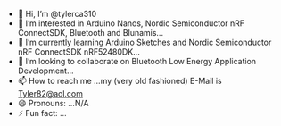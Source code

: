 - 👋 Hi, I’m @tylerca310
- 👀 I’m interested in Arduino Nanos, Nordic Semiconductor nRF ConnectSDK, Bluetooth and Blunamis...
- 🌱 I’m currently learning Arduino Sketches and Nordic Semiconductor nRF ConnectSDK nRF52480DK...
- 💞️ I’m looking to collaborate on Bluetooth Low Energy Application Development...
- 📫 How to reach me ...my (very old fashioned) E-Mail is Tyler82@aol.com
- 😄 Pronouns: ...N/A
- ⚡ Fun fact: ...

<!---
tylerca310/tylerca310 is a ✨ special ✨ repository because its `README.md` (this file) appears on your GitHub profile.
You can click the Preview link to take a look at your changes.
--->
